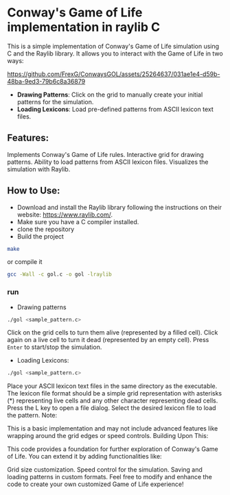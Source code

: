 # Conway's Game of Life implementation in raylib C

This is a simple implementation of Conway's Game of Life simulation using C and the Raylib library. It allows you to interact with the Game of Life in two ways:

https://github.com/FrexG/ConwaysGOL/assets/25264637/031ae1e4-d59b-48ba-9ed3-79b6c8a36879

- **Drawing Patterns**: Click on the grid to manually create your initial patterns for the simulation.
- **Loading Lexicons**: Load pre-defined patterns from ASCII lexicon text files.

## Features:
Implements Conway's Game of Life rules.
Interactive grid for drawing patterns.
Ability to load patterns from ASCII lexicon files.
Visualizes the simulation with Raylib.
## How to Use:

- Download and install the Raylib library following the instructions on their website: https://www.raylib.com/.
- Make sure you have a C compiler installed.
- clone the repository
- Build the project
``` Bash
make
```
or compile it
```Bash
gcc -Wall -c gol.c -o gol -lraylib
```
### run
- Drawing patterns
```Bash
./gol <sample_pattern.c>
```
Click on the grid cells to turn them alive (represented by a filled cell).
Click again on a live cell to turn it dead (represented by an empty cell).
Press  `Enter` to start/stop the simulation.
- Loading Lexicons:
```Bash
./gol <sample_pattern.c>
```
Place your ASCII lexicon text files in the same directory as the executable.
The lexicon file format should be a simple grid representation with asterisks (*) representing live cells and any other character representing dead cells.
Press the L key to open a file dialog. Select the desired lexicon file to load the pattern.
Note:

This is a basic implementation and may not include advanced features like wrapping around the grid edges or speed controls.
Building Upon This:

This code provides a foundation for further exploration of Conway's Game of Life. You can extend it by adding functionalities like:

Grid size customization.
Speed control for the simulation.
Saving and loading patterns in custom formats.
Feel free to modify and enhance the code to create your own customized Game of Life experience!


